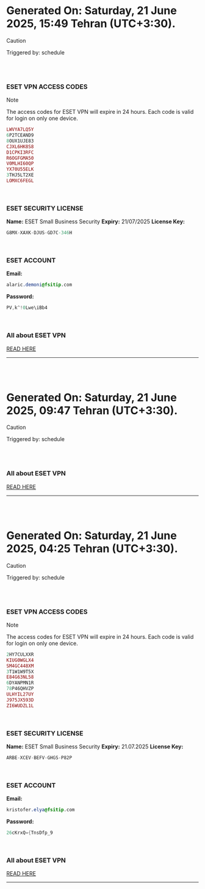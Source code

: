 # Generated On: Saturday, 21 June 2025, 15:49 Tehran (UTC+3:30).

> [!CAUTION]
> Triggered by: schedule

<br><br>

### ESET VPN ACCESS CODES

> [!NOTE]
> The access codes for ESET VPN will expire in 24 hours.
> Each code is valid for login on only one device.

```ruby
LWVYA7LQ5Y
6P2TCEAND9
8OUX1UJE83
CJXL6HK8S8
D1CPKI3RFC
R6OGFGMA50
V0MLHI60QP
YX70U55ELK
3THJ5LT2XE
LOMXC6FEGL
```

<br>

### ESET SECURITY LICENSE

**Name:** ESET Small Business Security
**Expiry:** 21/07/2025
**License Key:**

```POV-Ray SDL
G8MX-XAXK-DJUS-GD7C-346H
```

<br>

### ESET ACCOUNT

**Email:**

```CSS
alaric.demoni@fsitip.com
```

**Password:**

```POV-Ray SDL
PV,k^!0Lwe\iBb4
```

<br>

### All about ESET VPN

[READ HERE](https://t.me/F_NiREvil/2113)

---

<br><br>

# Generated On: Saturday, 21 June 2025, 09:47 Tehran (UTC+3:30).

> [!CAUTION]
> Triggered by: schedule

<br><br>

### All about ESET VPN

[READ HERE](https://t.me/F_NiREvil/2113)

---

<br><br>

# Generated On: Saturday, 21 June 2025, 04:25 Tehran (UTC+3:30).

> [!CAUTION]
> Triggered by: schedule

<br><br>

### ESET VPN ACCESS CODES

> [!NOTE]
> The access codes for ESET VPN will expire in 24 hours.
> Each code is valid for login on only one device.

```ruby
2HY7CULXXR
KIUG0WGLX4
SM4GC448XM
3T1W1W9T5X
E84G63NL58
6DYANPMN1R
78P46QHVZP
ULHYIL27UY
J975JX593D
ZI6WUDZL1L
```

<br>

### ESET SECURITY LICENSE

**Name:** ESET Small Business Security
**Expiry:** 21.07.2025
**License Key:**

```POV-Ray SDL
ARBE-XCEV-BEFV-GHGS-P82P
```

<br>

### ESET ACCOUNT

**Email:**

```CSS
kristofer.elya@fsitip.com
```

**Password:**

```POV-Ray SDL
26cKrxQ={TnsDfp_9
```

<br>

### All about ESET VPN

[READ HERE](https://t.me/F_NiREvil/2113)

---

<br><br>

